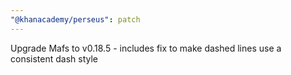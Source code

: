 ```yaml
---
"@khanacademy/perseus": patch
---
```


Upgrade Mafs to v0.18.5 - includes fix to make dashed lines use a consistent dash style
